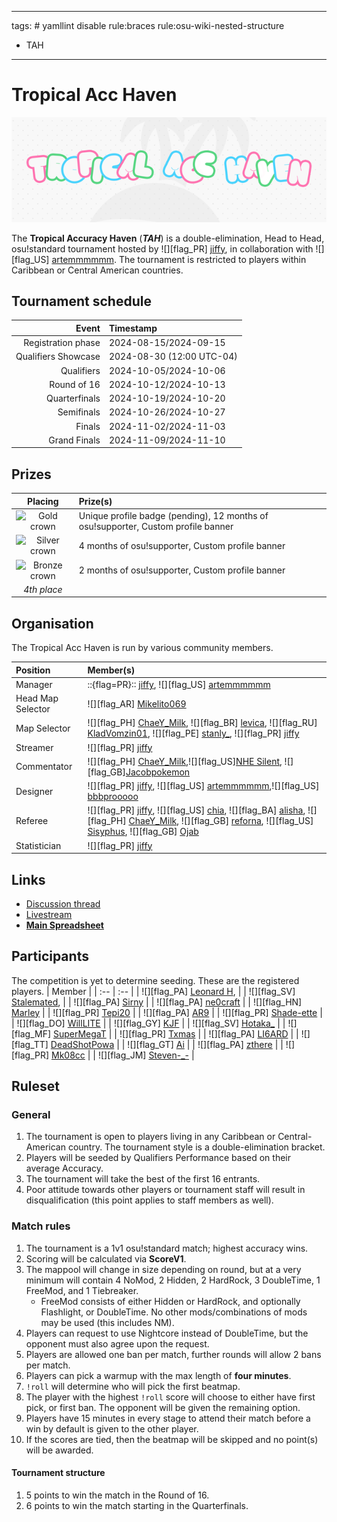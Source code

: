  ---
tags: # yamllint disable rule:braces rule:osu-wiki-nested-structure
  - TAH
---

# Tropical Acc Haven

![TAH logo](img/banner.png) <!-- replace "logo" with "banner" if that suits the image better -->

The **Tropical Accuracy Haven** (***TAH***) is a double-elimination, Head to Head, osu!standard tournament hosted by ![][flag_PR] [jiffy](https://osu.ppy.sh/users/16732161), in collaboration with ![][flag_US] [artemmmmmm](https://osu.ppy.sh/users/30604059). The tournament is restricted to players within Caribbean or Central American countries.

## Tournament schedule

| Event | Timestamp |
| --: | :-- |
| Registration phase | 2024-08-15/2024-09-15 |
| Qualifiers Showcase | 2024-08-30 (12:00 UTC-04)
| Qualifiers | 2024-10-05/2024-10-06 |
| Round of 16 | 2024-10-12/2024-10-13 |
| Quarterfinals | 2024-10-19/2024-10-20 |
| Semifinals | 2024-10-26/2024-10-27 |
| Finals | 2024-11-02/2024-11-03 |
| Grand Finals | 2024-11-09/2024-11-10 |

## Prizes

| Placing | Prize(s) |
| :-: | :-- |
| ![Gold crown](/wiki/shared/crown-gold.png "1st place") | Unique profile badge (pending), 12 months of osu!supporter, Custom profile banner |
| ![Silver crown](/wiki/shared/crown-silver.png "2nd place") | 4 months of osu!supporter, Custom profile banner |
| ![Bronze crown](/wiki/shared/crown-bronze.png "3rd place") | 2 months of osu!supporter, Custom profile banner |
| *4th place* |  |

<!--- BADGE NOT AVAILABLE ![](img/badge.jpg "TAH winner badge") --->

## Organisation

The Tropical Acc Haven is run by various community members.

| Position | Member(s) |
| :-- | :-- |
| Manager | ::{flag=PR}:: [jiffy](https://osu.ppy.sh/users/16732161), ![][flag_US] [artemmmmmm](https://osu.ppy.sh/users/30604059) | 
 | Head Map Selector | ![][flag_AR] [Mikelito069](https://osu.ppy.sh/users/13714351) |
| Map Selector | ![][flag_PH] [ChaeY_Milk](https://osu.ppy.sh/users/10383440), ![][flag_BR] [levica](https://osu.ppy.sh/users/26626040), ![][flag_RU] [KladVomzin01](https://osu.ppy.sh/users/11801407), ![][flag_PE] [stanly_](https://osu.ppy.sh/users/16952330), ![][flag_PR] [jiffy](https://osu.ppy.sh/users/16732161) |
| Streamer | ![][flag_PR] [jiffy](https://osu.ppy.sh/users/16732161) |
| Commentator | ![][flag_PH] [ChaeY_Milk](https://osu.ppy.sh/users/10383440),![][flag_US][NHE Silent](https://osu.ppy.sh/users/20345199), ![][flag_GB][Jacobpokemon](https://osu.ppy.sh/users/32566607) |
| Designer |  ![][flag_PR] [jiffy](https://osu.ppy.sh/users/16732161), ![][flag_US] [artemmmmmm](https://osu.ppy.sh/users/30604059),![][flag_US] [bbbprooooo](https://osu.ppy.sh/users/32401284)  |
| Referee | ![][flag_PR] [jiffy](https://osu.ppy.sh/users/16732161), ![][flag_US] [chia](https://osu.ppy.sh/users/16605757), ![][flag_BA] [alisha](https://osu.ppy.sh/users/29031839/osu), ![][flag_PH] [ChaeY_Milk](https://osu.ppy.sh/users/10383440/osu), ![][flag_GB] [reforna](https://osu.ppy.sh/users/16199365/osu), ![][flag_US] [Sisyphus](https://osu.ppy.sh/users/20345199/osu), ![][flag_GB] [Ojab](https://osu.ppy.sh/users/32566607/osu) |
| Statistician | ![][flag_PR] [jiffy](https://osu.ppy.sh/users/16732161) |

<!-- | Example | ::{ flag=AU }:: [peppy](https://osu.ppy.sh/users/2), ::{ flag=AU }:: [BanchoBot](https://osu.ppy.sh/users/3) | -->

## Links

- [Discussion thread](https://osu.ppy.sh/community/forums/topics/1964188?n=1)
- [Livestream](https://twitch.tv/aceski2)
- **[Main Spreadsheet](https://docs.google.com/spreadsheets/d/1_weWOqmHDcsuDAx99-MHGscnmfNzocRXghLoTP7kLdo/edit?gid=975130183#gid=975130183)**

## Participants

The competition is yet to determine seeding. These are the registered players.
| Member |
| :-- | :-- |
| ![][flag_PA] [Leonard H](https://osu.ppy.sh/users/11562243/osu), |
| ![][flag_SV] [Stalemated](https://osu.ppy.sh/users/10936276/osu), |
| ![][flag_PA] [Sirny](https://osu.ppy.sh/users/18962732/osu) |
| ![][flag_PA] [ne0craft](https://osu.ppy.sh/users/17545095/osu) |
| ![][flag_HN] [Marley](https://osu.ppy.sh/users/20681109/osu) |
| ![][flag_PR] [Tepi20](https://osu.ppy.sh/users/9480554/osu) |
| ![][flag_PA] [AR9](https://osu.ppy.sh/users/5136821/osu) |
| ![][flag_PR] [Shade-ette](https://osu.ppy.sh/users/15726597/osu) |
| ![][flag_DO] [WillLITE](https://osu.ppy.sh/users/6677788/osu) |
| ![][flag_GY] [KJF](https://osu.ppy.sh/users/1156813/osu) |
| ![][flag_SV] [Hotaka_](https://osu.ppy.sh/users/10575848/osu) |
| ![][flag_MF] [SuperMegaT](https://osu.ppy.sh/users/22761224/osu) |
| ![][flag_PR] [Txmas](https://osu.ppy.sh/users/11933573/osu) |
| ![][flag_PA] [LI6ARD](https://osu.ppy.sh/users/20380990/osu) |
| ![][flag_TT] [DeadShotPowa](https://osu.ppy.sh/users/21080822/osu) |
| ![][flag_GT] [Ai](https://osu.ppy.sh/users/12078347/osu) |
| ![][flag_PA] [zthere](https://osu.ppy.sh/users/11562243/osu) |
| ![][flag_PR] [Mk08cc](https://osu.ppy.sh/users/18210753/osu) |
| ![][flag_JM] [Steven-_-](https://osu.ppy.sh/users/23072118/osu) |

## Ruleset

### General
1. The tournament is open to players living in any Caribbean or Central-American country. The tournament style is a double-elimination bracket.
3. Players will be seeded by Qualifiers Performance based on their average Accuracy.
4. The tournament will take the best of the first 16 entrants.
5. Poor attitude towards other players or tournament staff will result in disqualification (this point applies to staff members as well).
   
### Match rules

1. The tournament is a 1v1 osu!standard match; highest accuracy wins.
2. Scoring will be calculated via **ScoreV1**.
3. The mappool will change in size depending on round, but at a very minimum will contain 4 NoMod, 2 Hidden, 2 HardRock, 3 DoubleTime, 1 FreeMod, and 1 Tiebreaker.
   - FreeMod consists of either Hidden or HardRock, and optionally Flashlight, or DoubleTime. No other mods/combinations of mods may be used (this includes NM).
4. Players can request to use Nightcore instead of DoubleTime, but the opponent must also agree upon the request.
5. Players are allowed one ban per match, further rounds will allow 2 bans per match.
6. Players can pick a warmup with the max length of **four minutes**.
7. `!roll` will determine who will pick the first beatmap.
8. The player with the highest `!roll` score will choose to either have first pick, or first ban. The opponent will be given the remaining option.
9. Players have 15 minutes in every stage to attend their match before a win by default is given to the other player.
10. If the scores are tied, then the beatmap will be skipped and no point(s) will be awarded.

  
#### Tournament structure
1. 5 points to win the match in the Round of 16.
2. 6 points to win the match starting in the Quarterfinals.



